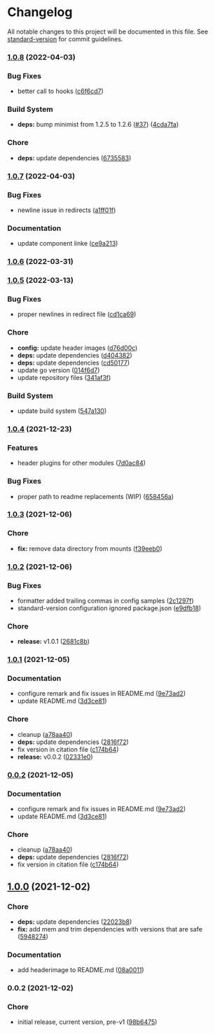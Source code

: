 # Changelog

All notable changes to this project will be documented in this file. See [standard-version](https://github.com/conventional-changelog/standard-version) for commit guidelines.

### [1.0.8](https://github.com/dnb-org/dnb-hugo-netlification/compare/v1.0.7...v1.0.8) (2022-04-03)


### Bug Fixes

* better call to hooks ([c6f6cd7](https://github.com/dnb-org/dnb-hugo-netlification/commit/c6f6cd719f8651851606d1edcf5f24768cb98f78))


### Build System

* **deps:** bump minimist from 1.2.5 to 1.2.6 ([#37](https://github.com/dnb-org/dnb-hugo-netlification/issues/37)) ([4cda7fa](https://github.com/dnb-org/dnb-hugo-netlification/commit/4cda7faa094b4852827d432cbfc0b7691b0066c9))


### Chore

* **deps:** update dependencies ([6735583](https://github.com/dnb-org/dnb-hugo-netlification/commit/6735583d88e23cbb0bb82cd43da833dcd56bca0a))

### [1.0.7](https://github.com/dnb-org/dnb-hugo-netlification/compare/v1.0.6...v1.0.7) (2022-04-03)


### Bug Fixes

* newline issue in redirects ([a1ff01f](https://github.com/dnb-org/dnb-hugo-netlification/commit/a1ff01fc4bf85c7c52297ef59c9d9888acb8308f))


### Documentation

* update component linke ([ce9a213](https://github.com/dnb-org/dnb-hugo-netlification/commit/ce9a2134a7d9cb2770f92eaa14ec7d615d23ee8b))

### [1.0.6](https://github.com/dnb-org/dnb-hugo-netlification/compare/v1.0.5...v1.0.6) (2022-03-31)

### [1.0.5](https://github.com/dnb-org/dnb-hugo-netlification/compare/v1.0.4...v1.0.5) (2022-03-13)


### Bug Fixes

* proper newlines in redirect file ([cd1ca69](https://github.com/dnb-org/dnb-hugo-netlification/commit/cd1ca691d08eb2ed96117f437326db55476f09b8))


### Chore

* **config:** update header images ([d76d00c](https://github.com/dnb-org/dnb-hugo-netlification/commit/d76d00c6cb6eb1588be3a796ba63d9f47b8bdd48))
* **deps:** update dependencies ([d404382](https://github.com/dnb-org/dnb-hugo-netlification/commit/d4043825240624cd865b9e092f9df1a5f360bd02))
* **deps:** update dependencies ([cd50177](https://github.com/dnb-org/dnb-hugo-netlification/commit/cd50177c2ea579b259e130c1d1dfef5453146547))
* update go version ([014f6d7](https://github.com/dnb-org/dnb-hugo-netlification/commit/014f6d76f9aa524167db7903ce6b976a9fe46301))
* update repository files ([341af3f](https://github.com/dnb-org/dnb-hugo-netlification/commit/341af3fdaabd2340e7aa37a28339c5f791334438))


### Build System

* update build system ([547a130](https://github.com/dnb-org/dnb-hugo-netlification/commit/547a1304584cc35201a213fdde91e1e985308f4e))

### [1.0.4](https://github.com/dnb-org/dnb-hugo-netlification/compare/v1.0.3...v1.0.4) (2021-12-23)


### Features

* header plugins for other modules ([7d0ac84](https://github.com/dnb-org/dnb-hugo-netlification/commit/7d0ac84bbf2f457429eaabccc2886f99b8454cae))


### Bug Fixes

* proper path to readme replacements (WIP) ([658456a](https://github.com/dnb-org/dnb-hugo-netlification/commit/658456a40d2011b961f9fc4c97ec8548c5555396))

### [1.0.3](https://github.com/dnb-org/dnb-hugo-netlification/compare/v1.0.2...v1.0.3) (2021-12-06)


### Chore

* **fix:** remove data directory from mounts ([f39eeb0](https://github.com/dnb-org/dnb-hugo-netlification/commit/f39eeb047a5833d1961633aca0928f41ba96473c))

### [1.0.2](https://github.com/dnb-org/dnb-hugo-netlification/compare/v1.0.1...v1.0.2) (2021-12-06)


### Bug Fixes

* formatter added trailing commas in config samples ([2c1297f](https://github.com/dnb-org/dnb-hugo-netlification/commit/2c1297f632661a3a94bce3e1323e7ec39df98e48))
* standard-version configuration ignored package.json ([e9dfb18](https://github.com/dnb-org/dnb-hugo-netlification/commit/e9dfb18d552c4ca52b6a942eb3f23a1678654ff6))


### Chore

* **release:** v1.0.1 ([2681c8b](https://github.com/dnb-org/dnb-hugo-netlification/commit/2681c8bafe20128006498ef4c510623e68a4b9b2))

### [1.0.1](https://github.com/dnb-org/dnb-hugo-netlification/compare/v1.0.0...v1.0.1) (2021-12-05)


### Documentation

* configure remark and fix issues in README.md ([9e73ad2](https://github.com/dnb-org/dnb-hugo-netlification/commit/9e73ad26fab2d0d304a1ba0c5be328f48e69a22b))
* update README.md ([3d3ce81](https://github.com/dnb-org/dnb-hugo-netlification/commit/3d3ce810b239094b10b24b067219d2194ea09a8d))


### Chore

* cleanup ([a78aa40](https://github.com/dnb-org/dnb-hugo-netlification/commit/a78aa4067ece8bb5d02a79217ba8e2c739314a30))
* **deps:** update dependencies ([2816f72](https://github.com/dnb-org/dnb-hugo-netlification/commit/2816f720a9820bb03c116e5bace84eafd584b4b5))
* fix version in citation file ([c174b64](https://github.com/dnb-org/dnb-hugo-netlification/commit/c174b6478c2c5e588090b1d0ff056e4f812523cc))
* **release:** v0.0.2 ([02331e0](https://github.com/dnb-org/dnb-hugo-netlification/commit/02331e02c80a1302e97edab188a08b8477f0c124))

### [0.0.2](https://github.com/dnb-org/dnb-hugo-netlification/compare/v1.0.0...v0.0.2) (2021-12-05)


### Documentation

* configure remark and fix issues in README.md ([9e73ad2](https://github.com/dnb-org/dnb-hugo-netlification/commit/9e73ad26fab2d0d304a1ba0c5be328f48e69a22b))
* update README.md ([3d3ce81](https://github.com/dnb-org/dnb-hugo-netlification/commit/3d3ce810b239094b10b24b067219d2194ea09a8d))


### Chore

* cleanup ([a78aa40](https://github.com/dnb-org/dnb-hugo-netlification/commit/a78aa4067ece8bb5d02a79217ba8e2c739314a30))
* **deps:** update dependencies ([2816f72](https://github.com/dnb-org/dnb-hugo-netlification/commit/2816f720a9820bb03c116e5bace84eafd584b4b5))
* fix version in citation file ([c174b64](https://github.com/dnb-org/dnb-hugo-netlification/commit/c174b6478c2c5e588090b1d0ff056e4f812523cc))

## [1.0.0](https://github.com/dnb-org/dnb-hugo-netlification/compare/v0.0.2...v1.0.0) (2021-12-02)


### Chore

* **deps:** update dependencies ([22023b8](https://github.com/dnb-org/dnb-hugo-netlification/commit/22023b821fed68744b257d7ef274adcc99134ada))
* **fix:** add mem and trim dependencies with versions that are safe ([5948274](https://github.com/dnb-org/dnb-hugo-netlification/commit/59482741dec8fed90b91d3c3a16a393e58613b48))


### Documentation

* add headerimage to README.md ([08a0011](https://github.com/dnb-org/dnb-hugo-netlification/commit/08a0011c58148f881284fdd9a79a5d7731673f5e))

### 0.0.2 (2021-12-02)


### Chore

* initial release, current version, pre-v1 ([98b6475](https://github.com/dnb-org/dnb-hugo-netlification/commit/98b64757206d0a5a3eddbb76392217f56ef2d0bf))
